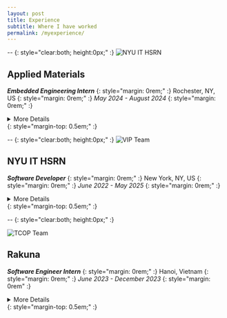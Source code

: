 ```yaml
---
layout: post
title: Experience
subtitle: Where I have worked 
permalink: /myexperience/
---
```


--
{: style="clear:both; height:0px;" :}
![NYU IT HSRN](../assets/amat.png)
## Applied Materials
**_Embedded Engineering Intern_**
{: style="margin: 0rem;" :}
Rochester, NY, US
{: style="margin: 0rem;" :}
_May 2024 - August 2024_
{: style="margin: 0rem;" :}

<details>
  <summary>More Details</summary>
  As an Embedded Engineering Intern at Applied Materials in Rochester, NY, from May to August 2024, I enhanced client-side features using React.js, Axios, and Bootstrap to improve the usability of RF Plasma systems in semiconductor manufacturing. I developed high-performance web application tests with Selenium WebDriver and Robot Framework, ensuring system reliability and robustness. Additionally, I built and managed Linux-based web server endpoints using Nginx with FastCGI and Python, enabling seamless WebSocket communication. To optimize product configurations and real-time updates, I implemented JSON and Protobuf over Pub/Sub WebSockets, ensuring efficient data handling.
</details>
{: style="margin-top: 0.5em;" :}

--
{: style="clear:both; height:0px;" :}
![VIP Team](../assets/hsrn_vip.png)
## NYU IT HSRN
**_Software Developer_**
{: style="margin: 0rem;" :}
New York, NY, US
{: style="margin: 0rem;" :}
_June 2022 - May 2025_
{: style="margin: 0rem;" :}

<details>
  <summary>More Details</summary>
  As a Software Engineer Intern at Rakuna in Hanoi, Vietnam from June 2023 to December 2023, I contributed to enhancing the company's email campaign product by optimizing the Rails MVC architecture and background job processing, leading to the acquisition of six new customers. I also improved the UX/UI by integrating React Material UI, enabling features such as search auto-completion, keyboard shortcuts, and enhanced mail formatting. Additionally, I streamlined Rakuna’s email CRM system by leveraging SendGrid API, SideKiq, Redis, and ElasticSearch, while ensuring system reliability through RSpec testing.
</details>
{: style="margin-top: 0.5em;" :}

--
{: style="clear:both; height:0px;" :}

![TCOP Team](../assets/tcopteam.png)
## Rakuna
**_Software Engineer Intern_**
{: style="margin: 0rem;" :}
Hanoi, Vietnam
{: style="margin: 0rem;" :}
_June 2023 - December 2023_
{: style="margin: 0rem" :}

<details>
  <summary>More Details</summary>

As a Real-time Multimedia Systems Researcher at NYU Research Technology’s High-Speed Research Network (HSRN) in New York, from 2022 to 2025, I have contributed to advancing networked audio and real-time data management. I developed a C++ JUCE-based audio plugin utilizing WebSockets and UDP to enable seamless audio transport for over 100 attendees at the 2023 TURN UP Multimedia concert. Additionally, I optimized Corelink’s access control system using Knex.js, enhancing its security and real-time data management capabilities. To expand Corelink’s functionality, I integrated plugin support, enabling greater flexibility for diverse real-time applications in research and development. My contributions also extended to securing research funding, where I played a role in grant proposals, successfully obtaining $2,500 in awards from the NYU Dean's Undergraduate Research Fund.
</details>
{: style="margin-top: 0.5em;" :}

